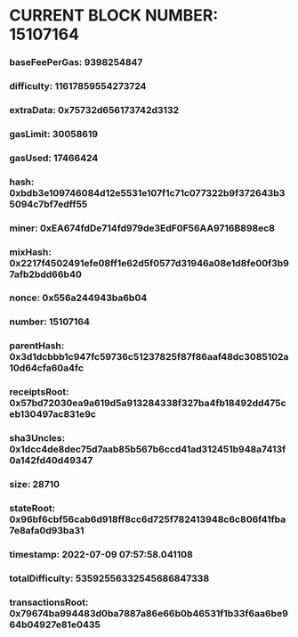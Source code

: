 # CURRENT BLOCK NUMBER: 15107164

### baseFeePerGas: 9398254847
### difficulty: 11617859554273724
### extraData: 0x75732d656173742d3132
### gasLimit: 30058619
### gasUsed: 17466424
### hash: 0xbdb3e109746084d12e5531e107f1c71c077322b9f372643b35094c7bf7edff55
### miner: 0xEA674fdDe714fd979de3EdF0F56AA9716B898ec8
### mixHash: 0x2217f4502491efe08ff1e62d5f0577d31946a08e1d8fe00f3b97afb2bdd66b40
### nonce: 0x556a244943ba6b04
### number: 15107164
### parentHash: 0x3d1dcbbb1c947fc59736c51237825f87f86aaf48dc3085102a10d64cfa60a4fc
### receiptsRoot: 0x57bd72030ea9a619d5a913284338f327ba4fb18492dd475ceb130497ac831e9c
### sha3Uncles: 0x1dcc4de8dec75d7aab85b567b6ccd41ad312451b948a7413f0a142fd40d49347
### size: 28710
### stateRoot: 0x96bf6cbf56cab6d918ff8cc6d725f782413948c6c806f41fba7e8afa0d93ba31
### timestamp: 2022-07-09 07:57:58.041108
### totalDifficulty: 53592556332545686847338
### transactionsRoot: 0x79674ba994483d0ba7887a86e66b0b46531f1b33f6aa6be964b04927e81e0435
